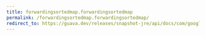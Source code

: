```yaml
---
title: forwardingsortedmap.forwardingsortedmap
permalink: /forwardingsortedmap.forwardingsortedmap/
redirect_to: https://guava.dev/releases/snapshot-jre/api/docs/com/google/common/collect/ForwardingSortedMap.html#ForwardingSortedMap--
---
```

